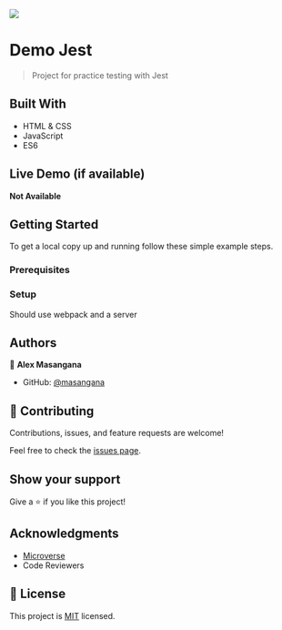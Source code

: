 ![](https://img.shields.io/badge/Microverse-blueviolet)

# Demo Jest

> Project for practice testing with Jest


## Built With

- HTML & CSS
- JavaScript
- ES6

## Live Demo (if available)

**Not Available**


## Getting Started


To get a local copy up and running follow these simple example steps.

### Prerequisites

### Setup
Should use webpack and a server


## Authors

👤 **Alex Masangana**

- GitHub: [@masangana](https://github.com/masanagna)
## 🤝 Contributing

Contributions, issues, and feature requests are welcome!

Feel free to check the [issues page](https://github.com/mavericks-db/todo-list/issues).

## Show your support

Give a ⭐️ if you like this project!

## Acknowledgments

- [Microverse](https://www.microverse.org/)
- Code Reviewers

## 📝 License

This project is [MIT](./MIT.md) licensed.